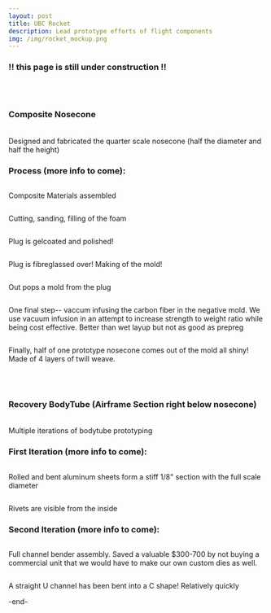 ```yaml
---
layout: post
title: UBC Rocket 
description: Lead prototype efforts of flight components
img: /img/rocket_mockup.png
---
```


<h3> !! this page is still under construction !! </h3>
<br/> <br/>
<h3> Composite Nosecone </h3>

<br/>
Designed and fabricated the quarter scale nosecone (half the diameter and half the height)
<br/>
<div class="img_row">
  <img src="{{ site.baseurl }}/img/comp_cad.png" alt="" title=""/>
</div>

<h3> Process (more info to come): </h3>

<div>
  <img class = "col half" src="{{ site.baseurl }}/img/comp_materials.JPG" alt="" title="composite materials"/>
  <p class = "col half"> Composite Materials assembled </p>
</div>
<div>
  <img class = "col half" src="{{ site.baseurl }}/img/comp_foam.JPG" alt="" title=" "/>
  <p class = "col half"> Cutting, sanding, filling of the foam </p>
</div>
<div>
  <img class = "col half" src="{{ site.baseurl }}/img/comp_gelcoat.JPG" alt="" title=" "/>
  <p class = "col half"> Plug is gelcoated and polished! </p>
</div>
<div>
  <img class = "col half" src="{{ site.baseurl }}/img/comp_fibreglass.JPG" alt="" title=" "/>
  <p class = "col half"> Plug is fibreglassed over! Making of the mold! </p>
</div>
<div>
  <img class = "col half" src="{{ site.baseurl }}/img/comp_postpull.JPG" alt="" title=" "/>
  <p class = "col half"> Out pops a mold from the plug </p>
</div>
<div>
  <img class = "col half" src="{{ site.baseurl }}/img/comp_infusion.JPG" alt="" title=" "/>
  <p class = "col half"> One final step-- vaccum infusing the carbon fiber in the negative mold. We use vacuum infusion in an attempt to increase strength to weight ratio while being cost effective. Better than wet layup but not as good as prepreg</p>
</div>
<div>
  <img class = "col half" src="{{ site.baseurl }}/img/comp_nosecone_outside.JPG" alt="" title=" "/>
  <p class = "col half"> Finally, half of one prototype nosecone comes out of the mold all shiny! Made of 4 layers of twill weave. </p>
</div>

<br/><br/>

<h3> Recovery BodyTube (Airframe Section right below nosecone) </h3>

<br/>
Multiple iterations of bodytube prototyping
<br/>
<div class="img_row">
  <img src="{{ site.baseurl }}/img/bt2.png" alt="" title=""/>
</div>

<h3> First Iteration (more info to come): </h3>

<div class="img_row">
  <img src="{{ site.baseurl }}/img/pt_1_outside.JPG" alt="" title=""/>
  <p> Rolled and bent aluminum sheets form a stiff 1/8" section with the full scale diameter </p>

  <img src="{{ site.baseurl }}/img/pt_1_inside.JPG" alt="" title=""/>
  <p> Rivets are visible from the inside </p>

</div>

<h3> Second Iteration (more info to come): </h3>
<div class="img_row">
  <img src="{{ site.baseurl }}/img/pt_cb_4.JPG" alt="" title=""/>
  <p> Full channel bender assembly. Saved a valuable $300-700 by not buying a commercial unit that we would have to make our own custom dies as well. </p>

  <img src="{{ site.baseurl }}/img/pt_cb_3.JPG" alt="" title=""/>
  <p> A straight U channel has been bent into a C shape! Relatively quickly </p>

</div>

-end-
<br/><br/>